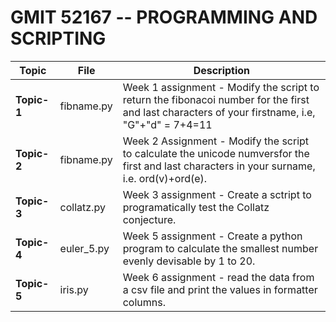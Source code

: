 # GMIT 52167 -- PROGRAMMING AND SCRIPTING


Topic|File|Description
-----|----|-----------
**Topic-1**|fibname.py|Week 1 assignment - Modify the script to return the fibonacoi number for the first and last characters of your firstname, i.e,  "G"+"d" = 7+4=11
**Topic-2**|fibname.py|Week 2 Assignment - Modify the script to calculate the unicode numversfor the first and last characters in your surname, i.e. ord(v)+ord(e).
**Topic-3**|collatz.py|Week 3 assignment - Create a sctript to programatically test the Collatz conjecture. 
**Topic-4**|euler_5.py|Week 5 assignment - Create a python program to calculate the smallest number evenly devisable by 1 to 20. 
**Topic-5**|iris.py|Week 6 assignment - read the data from a csv file and print the values in formatter columns.


